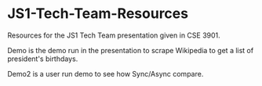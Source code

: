# JS1-Tech-Team-Resources
Resources for the JS1 Tech Team presentation given in CSE 3901. 

Demo is the demo run in the presentation to scrape Wikipedia to get a list of president's birthdays. 

Demo2 is a user run demo to see how Sync/Async compare. 
